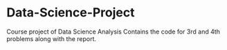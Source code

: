 # Data-Science-Project
Course project of Data Science Analysis
Contains the code for 3rd and 4th problems along with the report.
